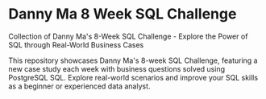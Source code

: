 # Danny Ma 8 Week SQL Challenge
Collection of Danny Ma's 8-Week SQL Challenge - Explore the Power of SQL through Real-World Business Cases

This repository showcases Danny Ma's 8-week SQL Challenge, featuring a new case study each week with business questions solved using PostgreSQL SQL. Explore real-world scenarios and improve your SQL skills as a beginner or experienced data analyst.
